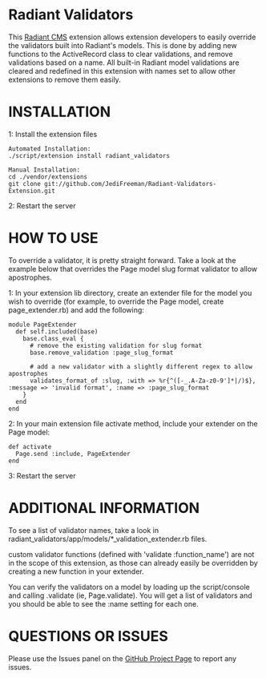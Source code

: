 Radiant Validators
==================

This [Radiant CMS][1] extension allows extension developers to easily override the validators built into Radiant's models. This is done 
by adding new functions to the ActiveRecord class to clear validations, and remove validations based on a name. All built-in Radiant 
model validations are cleared and redefined in this extension with names set to allow other extensions to remove them easily.

INSTALLATION
============

1: Install the extension files

    Automated Installation:
    ./script/extension install radiant_validators

    Manual Installation:
    cd ./vendor/extensions
    git clone git://github.com/JediFreeman/Radiant-Validators-Extension.git

2: Restart the server

HOW TO USE
==========

To override a validator, it is pretty straight forward. Take a look at the example below that overrides the Page model slug format 
validator to allow apostrophes.

1: In your extension lib directory, create an extender file for the model you wish to override (for example, to override the Page model, 
create page_extender.rb) and add the following:

    module PageExtender
      def self.included(base)
        base.class_eval {
          # remove the existing validation for slug format
          base.remove_validation :page_slug_format

          # add a new validator with a slightly different regex to allow apostrophes
          validates_format_of :slug, :with => %r{^([-_.A-Za-z0-9']*|/)$}, :message => 'invalid format', :name => :page_slug_format
        }
      end
    end

2: In your main extension file activate method, include your extender on the Page model:

    def activate
      Page.send :include, PageExtender
    end

3: Restart the server

ADDITIONAL INFORMATION
======================

To see a list of validator names, take a look in radiant_validators/app/models/*_validation_extender.rb files.

custom validator functions (defined with 'validate :function_name') are not in the scope of this extension, as those can already easily 
be overridden by creating a new function in your extender.

You can verify the validators on a model by loading up the script/console and calling <Model>.validate (ie, Page.validate). You will get a list of validators and you should be able to see the :name setting for each one.

QUESTIONS OR ISSUES
===================

Please use the Issues panel on the [GitHub Project Page][2] to report any issues.

[1]: http://radiantcms.org/
[2]: http://github.com/JediFreeman/Radiant-Validators-Extension
